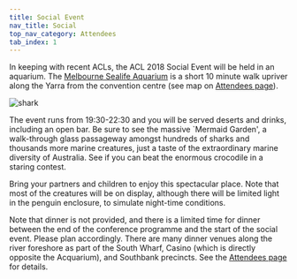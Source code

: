 ```yaml
---
title: Social Event
nav_title: Social
top_nav_category: Attendees
tab_index: 1
---
```


In keeping with recent ACLs, the ACL 2018 Social Event will be held in
an aquarium.  The [Melbourne Sealife Aquarium](https://www.melbourneaquarium.com.au/) is a short 10 minute walk upriver
along the Yarra from the convention centre (see map on [Attendees page](attendees.md)).

![shark](https://www.melbourneaquarium.com.au/media/2334/shark-dive.jpg)

The event runs from 19:30-22:30 and you will be served deserts and drinks, including
an open bar.  Be sure to see the massive `Mermaid Garden', a walk-through glass
passageway amongst hundreds of sharks and thousands more marine
creatures, just a taste of the extraordinary marine diversity of
Australia. See if you can beat the enormous crocodile in a staring contest.

Bring your partners and children to enjoy this spectacular
place. Note that most of the creatures will be on display, although there
will be limited light in the penguin enclosure, to simulate night-time conditions.

Note that dinner is not provided, and there is a limited time for dinner
between the end of the conference programme and the start of the social
event.  Please plan accordingly.  There are many dinner venues
along the river foreshore as part of the South Wharf, Casino (which is
directly opposite the Acquarium), and Southbank precincts. See the [Attendees page](attendees.md) for details.
